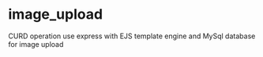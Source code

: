 # image_upload
CURD operation use express with EJS template engine and MySql database for image upload
